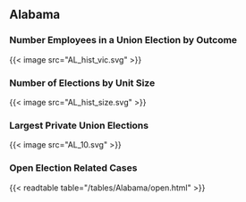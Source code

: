 ##  Alabama

### Number Employees in a Union Election by Outcome
{{< image src="AL_hist_vic.svg" >}}

### Number of Elections by Unit Size
{{< image src="AL_hist_size.svg" >}}

### Largest Private Union Elections
{{< image src="AL_10.svg" >}}

### Open Election Related Cases
{{< readtable table="/tables/Alabama/open.html" >}}

